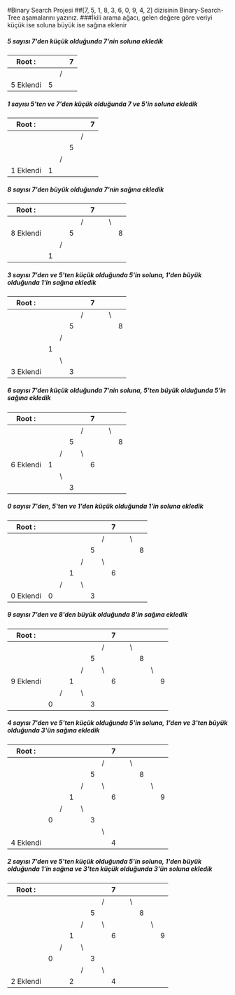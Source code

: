 #Binary Search Projesi
##[7, 5, 1, 8, 3, 6, 0, 9, 4, 2] dizisinin Binary-Search-Tree aşamalarını yazınız.
###İkili arama ağacı, gelen değere göre veriyi küçük ise soluna büyük ise sağına eklenir

##### 5 sayısı 7'den küçük olduğunda 7'nin soluna ekledik
| Root :    |   |   | 7 |
|:---------:|:---:|:---:|:---:|
|           |   | / |   |
| 5 Eklendi | 5 |   |   |
##### 1 sayısı 5'ten ve 7'den küçük olduğunda 7 ve 5'in soluna ekledik
| Root :    |   |   |   |   | 7 |
|:---------:|:---:|:---:|:---:|:---:|:---:|
|           |   |   |   | / |   |
|           |   |   | 5 |   |   |
|           |   | / |   |   |   |
| 1 Eklendi | 1 |   |   |   |   |
##### 8 sayısı 7'den büyük olduğunda 7'nin sağına ekledik
|  Root :   |   |   |   |   | 7 |   |     |     |
|:---------:|:---:|:---:|:---:|:---:|:---:|:---:|:---:|:---:|
|           |   |   |   | / |   |   |  \  |     |
| 8 Eklendi |   |   | 5 |   |   |   |     |  8  |
|           |   | / |   |   |   |   |     |     |
|           | 1 |   |   |   |   |   |     |     |
##### 3 sayısı 7'den ve 5'ten küçük olduğunda 5'in soluna, 1'den büyük olduğunda 1'in sağına ekledik
|  Root :   |   |     |     |   | 7 |   |     |     |
|:---------:|:---:|:---:|:---:|:---:|:---:|:---:|:---:|:---:|
|           |   |     |     | / |   |   |  \  |     |
|           |   |     |  5  |   |   |   |     |  8  |
|           |   |  /  |     |   |   |   |     |     |
|           | 1 |     |     |   |   |   |     |     |
|           |  |  \  |     |   |   |   |     |     |
| 3 Eklendi |  |     |  3  |   |   |   |     |     |
##### 6 sayısı 7'den küçük olduğunda 7'nin soluna, 5'ten büyük olduğunda 5'in sağına ekledik
|  Root :   |   |     |     |     |  7  |   |     |     |
|:---------:|:---:|:---:|:---:|:---:|:---:|:---:|:---:|:---:|
|           |   |     |     |  /  |     |   |  \  |     |
|           |   |     |  5  |     |     |   |     |  8  |
|           |   |  /  |     |  \  |     |   |     |     |
| 6 Eklendi | 1 |     |     |     |  6  |   |     |     |
|           |  |  \  |     |     |     |   |     |     |
|           |  |     |  3  |     |     |   |     |     |
##### 0 sayısı 7'den, 5'ten ve 1'den küçük olduğunda 1'in soluna ekledik
|  Root :   |   |   |   |     |     |     |  7  |   |     |     |
|:---------:|:---:|:---:|:---:|:---:|:---:|:---:|:---:|:---:|:---:|:---:|
|           |   |   |   |     |     |  /  |     |   |  \  |     |
|           |    |  |   |     |  5  |     |     |   |     |  8  |
|           |   |   |   |  /  |     |  \  |     |   |     |     |
|           |   |   | 1 |     |     |     |  6  |   |     |     |
|           |   | /  |  |  \  |     |     |     |   |     |     |
| 0 Eklendi | 0  |   |  |     |  3  |     |     |   |     |     |
##### 9 sayısı 7'den ve 8'den büyük olduğunda 8'in sağına ekledik
|  Root :   |     |   |   |     |     |     |  7  |   |     |     |     |     |
|:---------:|:---:|:---:|:---:|:---:|:---:|:---:|:---:|:---:|:---:|:---:|:---:|:---:|
|           |     |   |   |     |     |  /  |     |   |  \  |     |     |     |
|           |     |  |   |     |  5  |     |     |   |     |  8  |     |     |
|           |     |   |   |  /  |     |  \  |     |   |     |     | \    |     |
| 9 Eklendi |     |   | 1 |     |     |     |  6  |   |     |     |     |   9  |
|           |     | /  |  |  \  |     |     |     |   |     |     |     |     |
|           |  0  |   |  |     |  3  |     |     |   |     |     |     |     |
##### 4 sayısı 7'den ve 5'ten küçük olduğunda 5'in soluna, 1'den ve 3'ten büyük olduğunda 3'ün sağına ekledik
|  Root :   |     |   |   |     |     |     |  7  |   |     |     |     |     |
|:---------:|:---:|:---:|:---:|:---:|:---:|:---:|:---:|:---:|:---:|:---:|:---:|:---:|
|           |     |   |   |     |     |  /  |     |   |  \  |     |     |     |
|           |     |  |   |     |  5  |     |     |   |     |  8  |     |     |
|           |     |   |   |  /  |     |  \  |     |   |     |     | \    |     |
|           |     |   | 1 |     |     |     |  6  |   |     |     |     |   9  |
|           |     | /  |  |  \  |     |     |     |   |     |     |     |     |
|           |  0  |   |  |     |  3  |     |     |   |     |     |     |     |
|           |     |   |  |     |     |  \  |     |   |     |     |     |     |
| 4 Eklendi |     |   |  |     |     |     |  4  |   |     |     |     |     |
##### 2 sayısı 7'den ve 5'ten küçük olduğunda 5'in soluna, 1'den büyük olduğunda 1'in sağına ve 3'ten küçük olduğunda 3'ün soluna ekledik
|  Root :   |     |   |     |     |     |     |  7  |   |     |     |     |     |
|:---------:|:---:|:---:|:---:|:---:|:---:|:---:|:---:|:---:|:---:|:---:|:---:|:---:|
|           |     |   |     |     |     |  /  |     |   |  \  |     |     |     |
|           |     |  |     |     |  5  |     |     |   |     |  8  |     |     |
|           |     |   |     |  /  |     |  \  |     |   |     |     | \    |     |
|           |     |   |  1  |     |     |     |  6  |   |     |     |     |   9  |
|           |     | /  |     |  \  |     |     |     |   |     |     |     |     |
|           |  0  |   |     |     |  3  |     |     |   |     |     |     |     |
|           |     |   |     |  /  |     |  \  |     |   |     |     |     |     |
| 2 Eklendi |     |   |  2  |     |     |     |  4  |   |     |     |     |     |